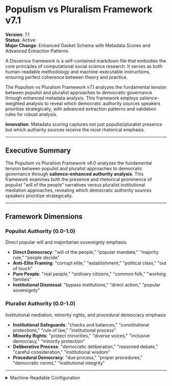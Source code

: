 # Populism vs Pluralism Framework v7.1

**Version**: 7.1  
**Status**: Active  
**Major Change**: Enhanced Gasket Schema with Metadata Scores and Advanced Extraction Patterns

A Discernus framework is a self-contained markdown file that embodies the core principles of computational social science research. It serves as both human-readable methodology and machine-executable instructions, ensuring perfect coherence between theory and practice.

The Populism vs Pluralism Framework v7.1 analyzes the fundamental tension between populist and pluralist approaches to democratic governance through enhanced metadata analysis. This framework employs salience-weighted analysis to reveal which democratic authority sources speakers prioritize strategically, with advanced extraction patterns and validation rules for robust analysis.

**Innovation**: Metadata scoring captures not just populist/pluralist presence but which authority sources receive the most rhetorical emphasis.

---

## Executive Summary

The Populism vs Pluralism Framework v6.0 analyzes the fundamental tension between populist and pluralist approaches to democratic governance through **salience-enhanced authority analysis**. This framework examines both the presence and rhetorical prominence of populist "will of the people" narratives versus pluralist institutional mediation approaches, revealing which democratic authority sources speakers prioritize strategically.

---

## Framework Dimensions

### **Populist Authority (0.0-1.0)**
Direct popular will and majoritarian sovereignty emphasis
- **Direct Democracy**: "will of the people," "popular mandate," "majority rule," "people decide"
- **Anti-Elite Framing**: "corrupt elite," "establishment," "political class," "out of touch"
- **Pure People**: "real people," "ordinary citizens," "common folk," "working families"
- **Institutional Dismissal**: "bypass institutions," "direct action," "popular sovereignty"

### **Pluralist Authority (0.0-1.0)**  
Institutional mediation, minority rights, and procedural democracy emphasis
- **Institutional Safeguards**: "checks and balances," "constitutional protections," "rule of law," "institutional process"
- **Minority Rights**: "protect minorities," "diverse voices," "inclusive democracy," "minority protection"
- **Deliberative Process**: "democratic deliberation," "reasoned debate," "careful consideration," "institutional wisdom"
- **Procedural Democracy**: "due process," "proper procedures," "democratic norms," "institutional integrity"

---

<details><summary>Machine-Readable Configuration</summary>

```json
{
  "name": "populism_pluralism_v7_1",
  "version": "v7.1",
  "display_name": "Populism vs Pluralism Framework v7.1",
  "analysis_variants": {
    "default": {
      "description": "Salience-enhanced populist vs pluralist democratic authority analysis with raw analysis log output.",
      "analysis_prompt": "You are an expert in democratic theory and political communication with deep understanding of populist and pluralist dynamics across diverse contexts. Your task is to analyze the provided text using the Populism vs Pluralism Framework v7.1, which measures democratic authority tensions through two key dimensions with enhanced metadata reporting and salience-weighted analysis.\n\nThe framework evaluates democratic authority across two dimensions:\n\n**Populist Authority** (0.0-1.0): Direct popular will and majoritarian sovereignty emphasis, including markers like 'will of the people,' 'popular mandate,' 'majority rule,' 'corrupt elite,' 'establishment,' 'real people,' 'ordinary citizens,' 'bypass institutions.'\n\n**Pluralist Authority** (0.0-1.0): Institutional mediation, minority rights, and procedural democracy emphasis, including markers like 'checks and balances,' 'constitutional protections,' 'rule of law,' 'protect minorities,' 'diverse voices,' 'democratic deliberation,' 'due process.'\n\nFor each dimension, provide:\n- **Score (0.0-1.0)**: Based on strength of evidence in the text\n- **Salience (0.0-1.0)**: How central is this dimension to this specific text?\n- **Confidence (0.0-1.0)**: How certain are you in this assessment?\n\nWrite a comprehensive analytical report that covers:\n- Application of the Populism vs Pluralism methodology to this specific text\n- Detailed analysis of each dimension with scores, salience, confidence, and evidence\n- Assessment of democratic authority tensions and rhetorical emphasis patterns\n- Overall authority profile with salience weighting\n- Key insights about the speaker's approach to democratic legitimacy\n\nEmbed your numerical assessments naturally within the analysis. For example: 'This text demonstrates strong populist authority (populist authority score: 0.8, salience: 0.9, confidence: 0.7) with frequent appeals to direct popular will.' Focus on rigorous intellectual analysis supported by direct textual evidence and clear reasoning for all scores and metadata."
    }
  },
  "dimension_groups": {
      "authority_sources": ["populist_authority", "pluralist_authority"]
  },
  "calculation_spec": {
    "democratic_authority_balance": "populist_authority_score - pluralist_authority_score"
  },
  "reliability_rubric": {
    "cronbachs_alpha": {
      "excellent": [0.80, 1.0],
      "good": [0.70, 0.79],
      "acceptable": [0.60, 0.69],
      "poor": [0.0, 0.59]
    },
    "notes": "Defines quality thresholds for framework reliability. The Synthesis Agent uses this for automated fit assessment."
  },
  "gasket_schema": {
    "version": "7.1",
    "extraction_method": "intelligent_extractor",
    "target_keys": [
      "populist_authority_score",
      "pluralist_authority_score",
      "populist_authority_salience",
      "pluralist_authority_salience",
      "populist_authority_confidence",
      "pluralist_authority_confidence"
    ],
    "extraction_patterns": {
      "populist_authority_score": ["populist.{0,20}authority.{0,20}score", "populist.{0,20}authority.{0,20}rating", "populist\\s*authority\\s*:\\s*[0-9]"],
      "pluralist_authority_score": ["pluralist.{0,20}authority.{0,20}score", "pluralist.{0,20}authority.{0,20}rating", "pluralist\\s*authority\\s*:\\s*[0-9]"],
      "populist_authority_salience": ["populist.{0,20}authority.{0,20}salience", "populist.{0,20}authority.{0,20}importance", "populist.{0,20}centrality"],
      "pluralist_authority_salience": ["pluralist.{0,20}authority.{0,20}salience", "pluralist.{0,20}authority.{0,20}importance", "pluralist.{0,20}centrality"],
      "populist_authority_confidence": ["populist.{0,20}authority.{0,20}confidence", "populist.{0,20}authority.{0,20}certainty", "populist.{0,20}sure"],
      "pluralist_authority_confidence": ["pluralist.{0,20}authority.{0,20}confidence", "pluralist.{0,20}authority.{0,20}certainty", "pluralist.{0,20}sure"]
    },
    "validation_rules": {
      "required_fields": [
        "populist_authority_score", "pluralist_authority_score"
      ],
      "score_ranges": {"min": 0.0, "max": 1.0},
      "metadata_ranges": {
        "salience": {"min": 0.0, "max": 1.0},
        "confidence": {"min": 0.0, "max": 1.0}
      },
      "fallback_strategy": "use_default_values"
    }
  }
}
```

</details>